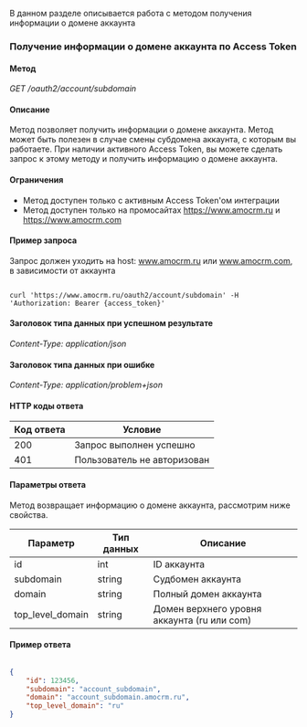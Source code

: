 
В данном разделе описывается работа с методом получения информации о домене аккаунта

<a name="account-domain-info"></a>

### Получение информации о домене аккаунта по Access Token

#### Метод

*GET /oauth2/account/subdomain*

#### Описание 

Метод позволяет получить информации о домене аккаунта.
Метод может быть полезен в случае смены субдомена аккаунта, с которым вы работаете. При наличии активного Access Token, вы можете сделать запрос к этому методу и получить информацию о домене аккаунта.

#### Ограничения 

*   Метод доступен только с активным Access Token'ом интеграции
*   Метод доступен только на промосайтах https://www.amocrm.ru и https://www.amocrm.com

#### Пример запроса

Запрос должен уходить на host: www.amocrm.ru или www.amocrm.com, в зависимости от аккаунта

```

curl 'https://www.amocrm.ru/oauth2/account/subdomain' -H 'Authorization: Bearer {access_token}'

```

#### Заголовок типа данных при успешном результате

*Content-Type: application/json*

#### Заголовок типа данных при ошибке 

*Content-Type: application/problem+json*

#### HTTP коды ответа

| Код ответа | Условие |
|------------|---------|
| 200 | Запрос выполнен успешно |
| 401 | Пользователь не авторизован |

#### Параметры ответа 

Метод возвращает информацию о домене аккаунта, рассмотрим ниже свойства.

| Параметр | Тип данных | Описание |
|----------|------------|----------|
|id|int|ID аккаунта|
|subdomain|string|Судбомен аккаунта|
|domain|string|Полный домен аккаунта|
|top_level_domain|string|Домен верхнего уровня аккаунта (ru или com)|

#### Пример ответа 

```json

{
    "id": 123456,
    "subdomain": "account_subdomain",
    "domain": "account_subdomain.amocrm.ru",
    "top_level_domain": "ru"
}

```
<!-- Generated at Tue, 02 Mar 2021 14:45:14 +0000. amoCRM Documentation Generator -->